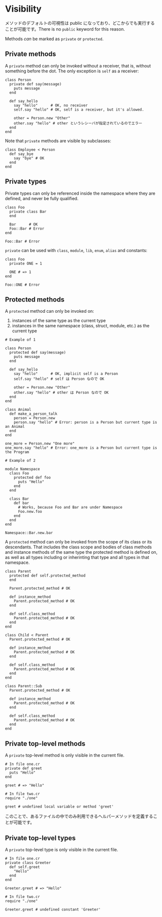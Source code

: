 # Visibility

メソッドのデフォルトの可視性は public になっており、どこからでも実行することが可能です。There is no `public` keyword for this reason.

Methods _can_ be marked as `private` or `protected`.

## Private methods

A `private` method can only be invoked without a receiver, that is, without something before the dot. The only exception is `self` as a receiver:

```crystal
class Person
  private def say(message)
    puts message
  end

  def say_hello
    say "hello"      # OK, no receiver
    self.say "hello" # OK, self is a receiver, but it's allowed.

    other = Person.new "Other"
    other.say "hello" # other というレシーバが指定されているのでエラー
  end
end
```

Note that `private` methods are visible by subclasses:

```crystal
class Employee < Person
  def say_bye
    say "bye" # OK
  end
end
```

## Private types

Private types can only be referenced inside the namespace where they are defined, and never be fully qualified.

```crystal
class Foo
  private class Bar
  end

  Bar      # OK
  Foo::Bar # Error
end

Foo::Bar # Error
```

`private` can be used with `class`, `module`, `lib`, `enum`, `alias` and constants:

```crystal
class Foo
  private ONE = 1

  ONE # => 1
end

Foo::ONE # Error
```

## Protected methods

A `protected` method can only be invoked on:

1. instances of the same type as the current type
2. instances in the same namespace (class, struct, module, etc.) as the current type

```crystal
# Example of 1

class Person
  protected def say(message)
    puts message
  end

  def say_hello
    say "hello"      # OK, implicit self is a Person
    self.say "hello" # self は Person なので OK

    other = Person.new "Other"
    other.say "hello" # other は Person なので OK
  end
end

class Animal
  def make_a_person_talk
    person = Person.new
    person.say "hello" # Error: person is a Person but current type is an Animal
  end
end

one_more = Person.new "One more"
one_more.say "hello" # Error: one_more is a Person but current type is the Program

# Example of 2

module Namespace
  class Foo
    protected def foo
      puts "Hello"
    end
  end

  class Bar
    def bar
      # Works, because Foo and Bar are under Namespace
      Foo.new.foo
    end
  end
end

Namespace::Bar.new.bar
```

A `protected` method can only be invoked from the scope of its class or its descendants. That includes the class scope and bodies of class methods and instance methods of the same type the protected method is defined on, as well as all types including or inherinting that type and all types in that namespace.

```crystal
class Parent
  protected def self.protected_method
  end

  Parent.protected_method # OK

  def instance_method
    Parent.protected_method # OK
  end

  def self.class_method
    Parent.protected_method # OK
  end
end

class Child < Parent
  Parent.protected_method # OK

  def instance_method
    Parent.protected_method # OK
  end

  def self.class_method
    Parent.protected_method # OK
  end
end

class Parent::Sub
  Parent.protected_method # OK

  def instance_method
    Parent.protected_method # OK
  end

  def self.class_method
    Parent.protected_method # OK
  end
end
```

## Private top-level methods

A `private` top-level method is only visible in the current file.

```crystal
# In file one.cr
private def greet
  puts "Hello"
end

greet # => "Hello"

# In file two.cr
require "./one"

greet # undefined local variable or method 'greet'
```

このことで、あるファイルの中でのみ利用できるヘルパーメソッドを定義することが可能です。

## Private top-level types

A `private` top-level type is only visible in the current file.

```crystal
# In file one.cr
private class Greeter
  def self.greet
    "Hello"
  end
end

Greeter.greet # => "Hello"

# In file two.cr
require "./one"

Greeter.greet # undefined constant 'Greeter'
```
